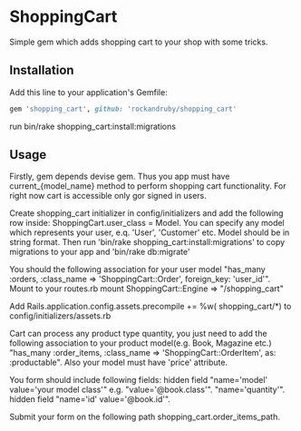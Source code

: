 # ShoppingCart
Simple gem which adds shopping cart to your shop with some tricks.

## Installation
Add this line to your application's Gemfile:

```ruby
gem 'shopping_cart', github: 'rockandruby/shopping_cart'
```

run bin/rake shopping_cart:install:migrations

## Usage
Firstly, gem depends devise gem. Thus you app must have current_{model_name} method to perform
shopping cart functionality. For right now cart is accessible only gor signed in users.


Create shopping_cart initializer in config/initializers and add the following row inside: ShoppingCart.user_class = Model.
You can specify any model which represents your user, e.q. 'User', 'Customer' etc. Model should be in string format.
Then run 'bin/rake shopping_cart:install:migrations' to copy migrations to your app and 'bin/rake db:migrate'

You should the following association for your user model "has_many :orders, :class_name => 'ShoppingCart::Order', foreign_key: 'user_id'".
Mount to your routes.rb mount ShoppingCart::Engine => "/shopping_cart"

Add Rails.application.config.assets.precompile += %w( shopping_cart/*) to config/initializers/assets.rb

Cart can process any product type quantity, you just need to add the following association to your product model(e.g. Book, Magazine etc.)
"has_many :order_items, :class_name => 'ShoppingCart::OrderItem', as: :productable". Also your model must have 'price' attribute.

You form should include following fields:
 hidden field "name='model' value='your model class'" e.g. "value='@book.class'".
 "name='quantity'".
 hidden field "name='id' value='@book.id'".

Submit your form on the following path shopping_cart.order_items_path.